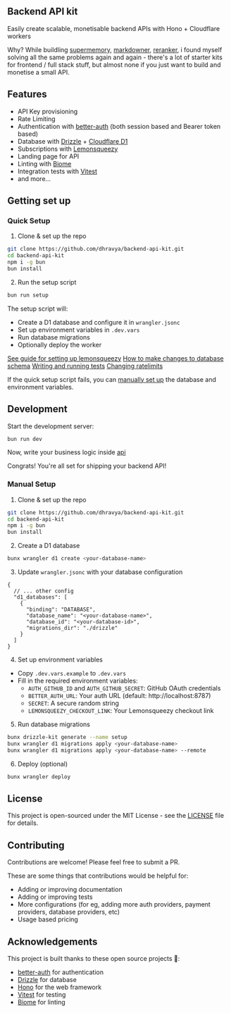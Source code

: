 ## Backend API kit

Easily create scalable, monetisable backend APIs with Hono + Cloudflare workers

Why?
While buildling [supermemory](https://api.supermemory.ai), [markdowner](https://md.dhr.wtf), [reranker](https://reranker.dhr.wtf), i found myself solving all the same problems again and again - there's a lot of starter kits for frontend / full stack stuff, but almost none if you just want to build and monetise a small API.

## Features
- API Key provisioning
- Rate Limiting
- Authentication with [better-auth](https://github.com/dhravya/better-auth) (both session based and Bearer token based)
- Database with [Drizzle](https://orm.drizzle.team) + [Cloudflare D1](https://developers.cloudflare.com/d1)
- Subscriptions with [Lemonsqueezy](https://www.lemonsqueezy.com)
- Landing page for API
- Linting with [Biome](https://biomejs.dev)
- Integration tests with [Vitest](https://vitest.dev)
- and more...

## Getting set up

### Quick Setup

1. Clone & set up the repo
```bash
git clone https://github.com/dhravya/backend-api-kit.git
cd backend-api-kit
npm i -g bun
bun install
```

2. Run the setup script
```bash
bun run setup
```

The setup script will:
- Create a D1 database and configure it in `wrangler.jsonc`
- Set up environment variables in `.dev.vars`
- Run database migrations
- Optionally deploy the worker

[See guide for setting up lemonsqueezy](docs/lemonsqueezy.md)
[How to make changes to database schema](docs/drizzle.md)
[Writing and running tests](docs/tests.md)
[Changing ratelimits](docs/ratelimits.md)

If the quick setup script fails, you can [manually set up](#manual-setup) the database and environment variables.


## Development

Start the development server:
```bash
bun run dev
```

Now, write your business logic inside [api](src/api.ts) 

Congrats! You're all set for shipping your backend API!


### Manual Setup

1. Clone & set up the repo
```bash
git clone https://github.com/dhravya/backend-api-kit.git
cd backend-api-kit
npm i -g bun
bun install
```

2. Create a D1 database
```bash
bunx wrangler d1 create <your-database-name>
```

3. Update `wrangler.jsonc` with your database configuration
```jsonc
{
  // ... other config
  "d1_databases": [
    {
      "binding": "DATABASE",
      "database_name": "<your-database-name>",
      "database_id": "<your-database-id>",
      "migrations_dir": "./drizzle"
    }
  ]
}
```

4. Set up environment variables
- Copy `.dev.vars.example` to `.dev.vars`
- Fill in the required environment variables:
  - `AUTH_GITHUB_ID` and `AUTH_GITHUB_SECRET`: GitHub OAuth credentials
  - `BETTER_AUTH_URL`: Your auth URL (default: http://localhost:8787)
  - `SECRET`: A secure random string
  - `LEMONSQUEEZY_CHECKOUT_LINK`: Your Lemonsqueezy checkout link

5. Run database migrations
```bash
bunx drizzle-kit generate --name setup
bunx wrangler d1 migrations apply <your-database-name>
bunx wrangler d1 migrations apply <your-database-name> --remote
```

6. Deploy (optional)
```bash
bunx wrangler deploy
```

## License

This project is open-sourced under the MIT License - see the [LICENSE](LICENSE) file for details.

## Contributing

Contributions are welcome! Please feel free to submit a PR.

These are some things that contributions would be helpful for:
- Adding or improving documentation
- Adding or improving tests
- More configurations (for eg, adding more auth providers, payment providers, database providers, etc)
- Usage based pricing

## Acknowledgements 

This project is built thanks to these open source projects 🙏:

- [better-auth](https://better-auth.com) for authentication
- [Drizzle](https://orm.drizzle.team) for database
- [Hono](https://hono.dev) for the web framework
- [Vitest](https://vitest.dev) for testing
- [Biome](https://biomejs.dev) for linting
